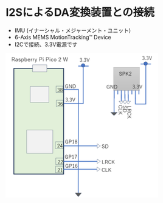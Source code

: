 # I2SによるDA変換装置との接続

- IMU (イナーシャル・メジャーメント・ユニット)
- 6-Axis MEMS MotionTracking™ Device
- I2Cで接続、3.3V電源です

<img src="3-Day1-Foundation/assets/Schematics_i2s_spaker.png" width=400>
